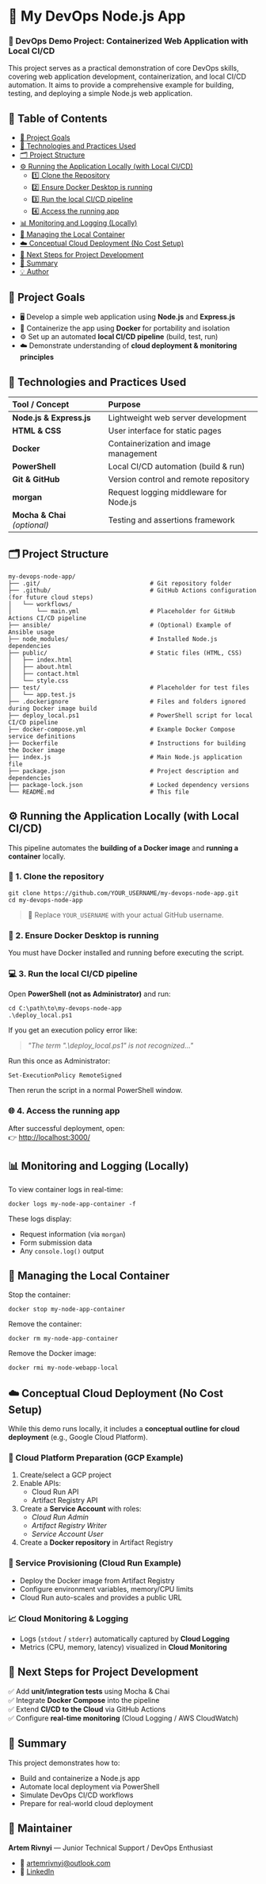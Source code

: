 # 🚀 My DevOps Node.js App

### 🧩 DevOps Demo Project: Containerized Web Application with Local CI/CD

This project serves as a practical demonstration of core DevOps skills, covering web application development, containerization, and local CI/CD automation. It aims to provide a comprehensive example for building, testing, and deploying a simple Node.js web application.

## 📝 Table of Contents

*   [🎯 Project Goals]()
*   [🧠 Technologies and Practices Used]()
*   [🗂️ Project Structure]()
*   [⚙️ Running the Application Locally (with Local CI/CD)]()
    *   [1️⃣ Clone the Repository]()
    *   [2️⃣ Ensure Docker Desktop is running]()
    *   [3️⃣ Run the local CI/CD pipeline]()
    *   [4️⃣ Access the running app]()
*   [📊 Monitoring and Logging (Locally)]()
*   [🧹 Managing the Local Container]()
*   [☁️ Conceptual Cloud Deployment (No Cost Setup)]()
*   [🧭 Next Steps for Project Development]()
*   [🏁 Summary]()
*   [💡 Author]()

## 🎯 Project Goals

*   🖥️ Develop a simple web application using **Node.js** and **Express.js**
*   🐳 Containerize the app using **Docker** for portability and isolation
*   ⚙️ Set up an automated **local CI/CD pipeline** (build, test, run)
*   ☁️ Demonstrate understanding of **cloud deployment & monitoring principles**

## 🧠 Technologies and Practices Used

| Tool / Concept | Purpose |
| :-- | :-- |
| **Node.js & Express.js** | Lightweight web server development |
| **HTML & CSS** | User interface for static pages |
| **Docker** | Containerization and image management |
| **PowerShell** | Local CI/CD automation (build & run) |
| **Git & GitHub** | Version control and remote repository |
| **morgan** | Request logging middleware for Node.js |
| **Mocha & Chai** _(optional)_ | Testing and assertions framework |

## 🗂️ Project Structure

```
my-devops-node-app/
├── .git/                               # Git repository folder
├── .github/                            # GitHub Actions configuration (for future cloud steps)
│   └── workflows/
│       └── main.yml                    # Placeholder for GitHub Actions CI/CD pipeline
├── ansible/                            # (Optional) Example of Ansible usage
├── node_modules/                       # Installed Node.js dependencies
├── public/                             # Static files (HTML, CSS)
│   ├── index.html
│   ├── about.html
│   ├── contact.html
│   └── style.css
├── test/                               # Placeholder for test files
│   └── app.test.js
├── .dockerignore                       # Files and folders ignored during Docker image build
├── deploy_local.ps1                    # PowerShell script for local CI/CD pipeline
├── docker-compose.yml                  # Example Docker Compose service definitions
├── Dockerfile                          # Instructions for building the Docker image
├── index.js                            # Main Node.js application file
├── package.json                        # Project description and dependencies
├── package-lock.json                   # Locked dependency versions
└── README.md                           # This file
```

## ⚙️ Running the Application Locally (with Local CI/CD)

This pipeline automates the **building of a Docker image** and **running a container** locally.

### 🧩 1. Clone the repository

```shell
git clone https://github.com/YOUR_USERNAME/my-devops-node-app.git
cd my-devops-node-app
```

> 🔁 Replace `YOUR_USERNAME` with your actual GitHub username.

### 🐋 2. Ensure Docker Desktop is running

You must have Docker installed and running before executing the script.

### 💻 3. Run the local CI/CD pipeline

Open **PowerShell (not as Administrator)** and run:

```shell
cd C:\path\to\my-devops-node-app
.\deploy_local.ps1
```

If you get an execution policy error like:

> _"The term ".\\deploy\_local.ps1" is not recognized..."_

Run this once as Administrator:

```shell
Set-ExecutionPolicy RemoteSigned
```

Then rerun the script in a normal PowerShell window.

### 🌐 4. Access the running app

After successful deployment, open:  
👉 [http://localhost:3000/]()

## 📊 Monitoring and Logging (Locally)

To view container logs in real-time:

```shell
docker logs my-node-app-container -f
```

These logs display:

*   Request information (via `morgan`)
*   Form submission data
*   Any `console.log()` output

## 🧹 Managing the Local Container

Stop the container:

```shell
docker stop my-node-app-container
```

Remove the container:

```shell
docker rm my-node-app-container
```

Remove the Docker image:

```shell
docker rmi my-node-webapp-local
```

## ☁️ Conceptual Cloud Deployment (No Cost Setup)

While this demo runs locally, it includes a **conceptual outline for cloud deployment** (e.g., Google Cloud Platform).

### 🔧 Cloud Platform Preparation (GCP Example)

1.  Create/select a GCP project
2.  Enable APIs:
    *   Cloud Run API
    *   Artifact Registry API
3.  Create a **Service Account** with roles:
    *   _Cloud Run Admin_
    *   _Artifact Registry Writer_
    *   _Service Account User_
4.  Create a **Docker repository** in Artifact Registry

### 🚀 Service Provisioning (Cloud Run Example)

*   Deploy the Docker image from Artifact Registry
*   Configure environment variables, memory/CPU limits
*   Cloud Run auto-scales and provides a public URL

### 📈 Cloud Monitoring & Logging

*   Logs (`stdout` / `stderr`) automatically captured by **Cloud Logging**
*   Metrics (CPU, memory, latency) visualized in **Cloud Monitoring**

## 🧭 Next Steps for Project Development

✅ Add **unit/integration tests** using Mocha & Chai  
✅ Integrate **Docker Compose** into the pipeline  
✅ Extend **CI/CD to the Cloud** via GitHub Actions  
✅ Configure **real-time monitoring** (Cloud Logging / AWS CloudWatch)

## 🏁 Summary

This project demonstrates how to:

*   Build and containerize a Node.js app
*   Automate local deployment via PowerShell
*   Simulate DevOps CI/CD workflows
*   Prepare for real-world cloud deployment

## 🧰 Maintainer

**Artem Rivnyi** — Junior Technical Support / DevOps Enthusiast

- 📧 [artemrivnyi@outlook.com](mailto:artemrivnyi@outlook.com)
- 🔗 [LinkedIn](https://www.linkedin.com/in/artemrivnyi/)


